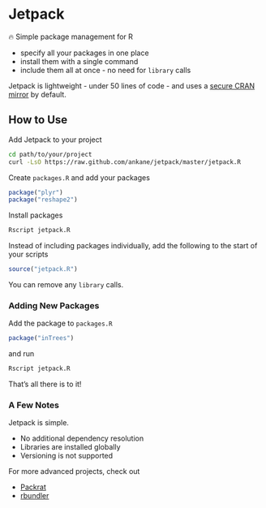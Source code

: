 # Jetpack

:fire: Simple package management for R

- specify all your packages in one place
- install them with a single command
- include them all at once - no need for `library` calls

Jetpack is lightweight - under 50 lines of code - and uses a [secure CRAN mirror](https://cran.r-project.org/sources.html) by default.

## How to Use

Add Jetpack to your project

```sh
cd path/to/your/project
curl -LsO https://raw.github.com/ankane/jetpack/master/jetpack.R
```

Create `packages.R` and add your packages

```R
package("plyr")
package("reshape2")
```

Install packages

```sh
Rscript jetpack.R
```

Instead of including packages individually, add the following to the start of your scripts

```R
source("jetpack.R")
```

You can remove any `library` calls.

### Adding New Packages

Add the package to `packages.R`

```R
package("inTrees")
```

and run

```sh
Rscript jetpack.R
```

That’s all there is to it!

### A Few Notes

Jetpack is simple.

- No additional dependency resolution
- Libraries are installed globally
- Versioning is not supported

For more advanced projects, check out

- [Packrat](https://rstudio.github.io/packrat/)
- [rbundler](https://github.com/opower/rbundler)
